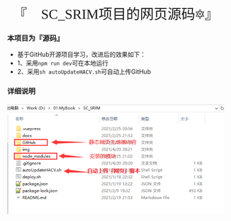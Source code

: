 

<center><font size=6 face="行书">『🐾 SC_SRIM项目的网页源码🔯』</font></center>





### 本项目为『源码』

- 基于GitHub开源项目学习，改进后的效果如下：
- 1、采用`npm run dev`可在本地运行
- 2、采用`sh autoUpdateHACV.sh`可自动上传GitHub







### 详细说明

![说明](img/说明.png)

